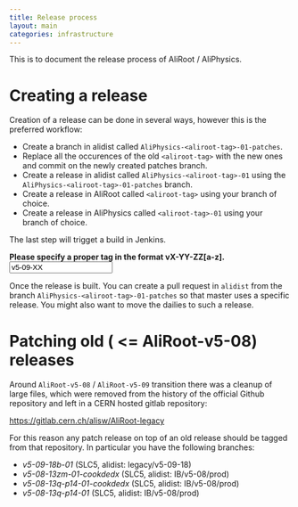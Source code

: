 ```yaml
---
title: Release process
layout: main
categories: infrastructure
---
```


This is to document the release process of AliRoot / AliPhysics.

# Creating a release

Creation of a release can be done in several ways, however this is the preferred workflow:

* Create a branch in alidist called `AliPhysics-<aliroot-tag>-01-patches`.
* Replace all the occurences of the old `<aliroot-tag>` with the new ones and commit on the newly created patches branch.
* Create a release in alidist called `AliPhysics-<aliroot-tag>-01` using the `AliPhysics-<aliroot-tag>-01-patches` branch.
* Create a release in AliRoot called `<aliroot-tag>` using your branch of choice.
* Create a release in AliPhysics called `<aliroot-tag>-01` using your branch of choice.

The last step will trigget a build in Jenkins.

<script>
function update() {
  var targetMatcher = /(v[0-9]-[0-9][0-9]-[0-9][0-9])[a-z]*/;
  var release = document.getElementById("release").value;
  var match = release.match(targetMatcher);
  if (match === null) {
    document.getElementById("errorDiv").style.display = "block";
    document.getElementById("workDiv").style.display = "none";
    return;
  }
  document.getElementById("errorDiv").style.display = "none";
  var target = match[1];
  
  document.getElementById("alidist_target").value = "AliPhysics-" + target + "-01-patches";
  document.getElementById("alidist_tag").value = "AliPhysics-" + release + "-01";
  document.getElementById("alidist_title").value = "AliPhysics-" + release + "-01";
  document.getElementById("alidist_button").innerHTML = "Create tag for alidist@" + "AliPhysics-" + release + "-01";
  document.getElementById("aliroot_target").value = target + "-patches";
  document.getElementById("aliroot_tag").value = release;
  document.getElementById("aliroot_title").value = release;
  document.getElementById("aliroot_button").innerHTML = "Create tag for AliRoot@" + release;
  document.getElementById("aliphysics_target").value = target + "-01-patches"
  document.getElementById("aliphysics_tag").value = release + "-01";
  document.getElementById("aliphysics_title").value = release + "-01";
  document.getElementById("aliphysics_button").innerHTML = "Create tag for AliPhysics@" + release + "-01";
  document.getElementById("workDiv").style.display = "block";
}
</script>
<div id="errorDiv"><strong>Please specify a proper tag in the format vX-YY-ZZ[a-z].</strong></div>
<form>
  <input id="release" type="text" onkeyup="update()" onload="update()" value="v5-09-XX">
</form>
<div id="workDiv" style="display: none;">
<form target="_blank">
  <input id="alidist_target" type="hidden" name="target">
  <input id="alidist_tag" type="hidden" name="tag">
  <input id="alidist_title" type="hidden" name="title">
  <button id="alidist_button" type="submit" method="get" target="_blank" formaction="https://github.com/alisw/alidist/releases/new">Create alidist release</button>
</form>
<br/>
<form target="_blank">
  <input id="aliroot_target" type="hidden" name="target">
  <input id="aliroot_tag" type="hidden" name="tag">
  <input id="aliroot_title" type="hidden" name="title">
  <button id="aliroot_button" type="submit" method="get" target="_blank" formaction="https://github.com/alisw/AliRoot/releases/new">Create AliRoot release</button>
</form>
<br/>
<form target="_blank">
  <input id="aliphysics_target" type="hidden" name="target">
  <input id="aliphysics_tag" type="hidden" name="tag">
  <input id="aliphysics_title" type="hidden" name="title">
  <button id="aliphysics_button" type="submit" method="get" target="_blank" formaction="https://github.com/alisw/AliPhysics/releases/new">Create AliPhysics release</button>
</form>
<br/>
</div>

Once the release is built. You can create a pull request in `alidist` from the branch `AliPhysics-<aliroot-tag>-01-patches` so that master uses a specific release. You might also want to move the dailies to such a release.

# Patching old ( <= AliRoot-v5-08) releases

Around `AliRoot-v5-08` / `AliRoot-v5-09` transition there
was a cleanup of large files, which were removed from the history of the official Github repository and left in a CERN hosted gitlab repository:

https://gitlab.cern.ch/alisw/AliRoot-legacy

For this reason any patch release on top of an old release should be tagged from that repository. In particular you have the following branches:

 * *v5-09-18b-01* (SLC5, alidist: legacy/v5-09-18)
 * *v5-08-13zm-01-cookdedx* (SLC5, alidist: IB/v5-08/prod)
 * *v5-08-13q-p14-01-cookdedx* (SLC5, alidist: IB/v5-08/prod)
 * *v5-08-13q-p14-01* (SLC5, alidist: IB/v5-08/prod)
 
